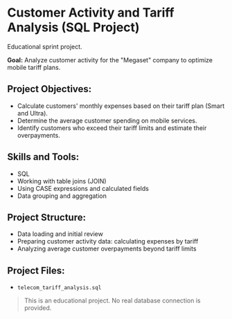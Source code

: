 # Customer Activity and Tariff Analysis (SQL Project)

Educational sprint project.

**Goal:** Analyze customer activity for the "Megaset" company to optimize mobile tariff plans.

## Project Objectives:
- Calculate customers' monthly expenses based on their tariff plan (Smart and Ultra).
- Determine the average customer spending on mobile services.
- Identify customers who exceed their tariff limits and estimate their overpayments.

## Skills and Tools:
- SQL
- Working with table joins (JOIN)
- Using CASE expressions and calculated fields
- Data grouping and aggregation

## Project Structure:
- Data loading and initial review
- Preparing customer activity data: calculating expenses by tariff
- Analyzing average customer overpayments beyond tariff limits

## Project Files:
- `telecom_tariff_analysis.sql`

> This is an educational project. No real database connection is provided.